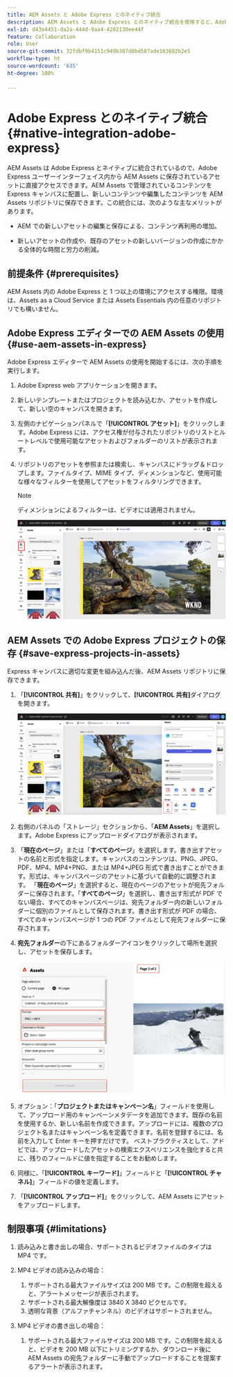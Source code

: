 ```yaml
---
title: AEM Assets と Adobe Express とのネイティブ統合
description: AEM Assets と Adobe Express とのネイティブ統合を使用すると、Adobe Express ユーザーインターフェイス内から AEM Assets に保存されているアセットに直接アクセスできます。
exl-id: d43e4451-da2a-444d-9aa4-4282130ee44f
feature: Collaboration
role: User
source-git-commit: 32fdbf9b4151c949b307d8bd587ade163682b2e5
workflow-type: ht
source-wordcount: '635'
ht-degree: 100%

---
```


# Adobe Express とのネイティブ統合 {#native-integration-adobe-express}

AEM Assets は Adobe Express とネイティブに統合されているので、Adobe Express ユーザーインターフェイス内から AEM Assets に保存されているアセットに直接アクセスできます。AEM Assets で管理されているコンテンツを Express キャンバスに配置し、新しいコンテンツや編集したコンテンツを AEM Assets リポジトリに保存できます。この統合には、次のような主なメリットがあります。

* AEM での新しいアセットの編集と保存による、コンテンツ再利用の増加。

* 新しいアセットの作成や、既存のアセットの新しいバージョンの作成にかかる全体的な時間と労力の削減。

## 前提条件 {#prerequisites}

AEM Assets 内の Adobe Express と 1 つ以上の環境にアクセスする権限。環境は、Assets as a Cloud Service または Assets Essentials 内の任意のリポジトリでも構いません。


## Adobe Express エディターでの AEM Assets の使用 {#use-aem-assets-in-express}

Adobe Express エディターで AEM Assets の使用を開始するには、次の手順を実行します。

1. Adobe Express web アプリケーションを開きます。

2. 新しいテンプレートまたはプロジェクトを読み込むか、アセットを作成して、新しい空のキャンバスを開きます。

3. 左側のナビゲーションパネルで「**[!UICONTROL アセット]**」をクリックします。Adobe Express には、アクセス権が付与されたリポジトリのリストとルートレベルで使用可能なアセットおよびフォルダーのリストが表示されます。

4. リポジトリのアセットを参照または検索し、キャンバスにドラッグ＆ドロップします。ファイルタイプ、MIME タイプ、ディメンションなど、使用可能な様々なフィルターを使用してアセットをフィルタリングできます。

   >[!NOTE]
   >
   >ディメンションによるフィルターは、ビデオには適用されません。

   ![Assets アドオンからアセットを含める](assets/adobe-express-native-integration.png)


## AEM Assets での Adobe Express プロジェクトの保存 {#save-express-projects-in-assets}

Express キャンバスに適切な変更を組み込んだ後、AEM Assets リポジトリに保存できます。

1. 「**[!UICONTROL 共有]**」をクリックして、**[!UICONTROL 共有]**&#x200B;ダイアログを開きます。

   ![AEM でのアセットの保存](assets/adobe-express-share.png)

2. 右側のパネルの「ストレージ」セクションから、「**AEM Assets**」を選択します。Adobe Express にアップロードダイアログが表示されます。
3. 「**現在のページ**」または「**すべてのページ**」を選択します。書き出すアセットの名前と形式を指定します。キャンバスのコンテンツは、PNG、JPEG、PDF、MP4、MP4+PNG、または MP4+JPEG 形式で書き出すことができます。形式は、キャンバスページのアセットに基づいて自動的に調整されます。
「**現在のページ**」を選択すると、現在のページのアセットが宛先フォルダーに保存されます。「**すべてのページ**」を選択し、書き出す形式が PDF でない場合、すべてのキャンバスページは、宛先フォルダー内の新しいフォルダーに個別のファイルとして保存されます。書き出す形式が PDF の場合、すべてのキャンバスページが 1 つの PDF ファイルとして宛先フォルダーに保存されます。

4. **宛先フォルダー**&#x200B;の下にあるフォルダーアイコンをクリックして場所を選択し、アセットを保存します。

   ![AEM でのアセットの保存](/help/assets/assets/page-selection-and-destination-folder.svg)

5. オプション：「**プロジェクトまたはキャンペーン名**」フィールドを使用して、アップロード用のキャンペーンメタデータを追加できます。既存の名前を使用するか、新しい名前を作成できます。アップロードには、複数のプロジェクト名またはキャンペーン名を定義できます。名前を登録するには、名前を入力して Enter キーを押すだけです。
ベストプラクティスとして、アドビでは、アップロードしたアセットの検索エクスペリエンスを強化すると共に、残りのフィールドに値を指定することをお勧めします。

6. 同様に、「**[!UICONTROL キーワード]**」フィールドと「**[!UICONTROL チャネル]**」フィールドの値を定義します。

7. 「**[!UICONTROL アップロード]**」をクリックして、AEM Assets にアセットをアップロードします。

## 制限事項 {#limitations}

1. 読み込みと書き出しの場合、サポートされるビデオファイルのタイプは MP4 です。

2. MP4 ビデオの読み込みの場合：

   1. サポートされる最大ファイルサイズは 200 MB です。この制限を超えると、アラートメッセージが表示されます。
   2. サポートされる最大解像度は 3840 X 3840 ピクセルです。
   3. 透明な背景（アルファチャンネル）のビデオはサポートされません。

3. MP4 ビデオの書き出しの場合：

   1. サポートされる最大ファイルサイズは 200 MB です。この制限を超えると、ビデオを 200 MB 以下にトリミングするか、ダウンロード後に AEM Assets の宛先フォルダーに手動でアップロードすることを提案するアラートが表示されます。



